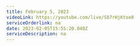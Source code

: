 ```yaml
---
title: February 5, 2023
videoLink: https://youtube.com/live/Sb7rHjKtoe8
serviceOrderlink: na
date: 2023-02-05T15:55:20.048Z
serviceDescription: n﻿a
---
```

